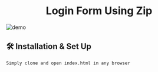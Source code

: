<div align="center">
  <h1>Login Form Using Zip</h1>
</div>

![demo](https://cdn.discordapp.com/attachments/939525739995332688/941637189207470110/login-form.png)

## 🛠 Installation & Set Up

```
Simply clone and open index.html in any browser
```
